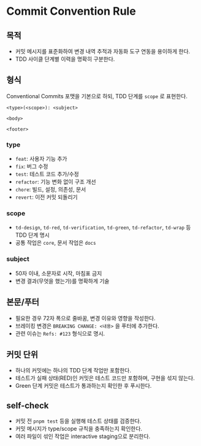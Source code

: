 # Commit Convention Rule

## 목적
- 커밋 메시지를 표준화하여 변경 내역 추적과 자동화 도구 연동을 용이하게 한다.
- TDD 사이클 단계별 이력을 명확히 구분한다.

## 형식
Conventional Commits 포맷을 기본으로 하되, TDD 단계를 `scope` 로 표현한다.

```
<type>(<scope>): <subject>

<body>

<footer>
```

### type
- `feat`: 사용자 기능 추가
- `fix`: 버그 수정
- `test`: 테스트 코드 추가/수정
- `refactor`: 기능 변화 없이 구조 개선
- `chore`: 빌드, 설정, 의존성, 문서
- `revert`: 이전 커밋 되돌리기

### scope
- `td-design`, `td-red`, `td-verification`, `td-green`, `td-refactor`, `td-wrap` 등 TDD 단계 명시
- 공통 작업은 `core`, 문서 작업은 `docs`

### subject
- 50자 이내, 소문자로 시작, 마침표 금지
- 변경 결과(무엇을 했는가)를 명확하게 기술

## 본문/푸터
- 필요한 경우 72자 폭으로 줄바꿈, 변경 이유와 영향을 작성한다.
- 브레이킹 변경은 `BREAKING CHANGE: <내용>` 을 푸터에 추가한다.
- 관련 이슈는 `Refs: #123` 형식으로 명시.

## 커밋 단위
- 하나의 커밋에는 하나의 TDD 단계 작업만 포함한다.
- 테스트가 실패 상태(RED)인 커밋은 테스트 코드만 포함하며, 구현을 섞지 않는다.
- Green 단계 커밋은 테스트가 통과하는지 확인한 후 푸시한다.

## self-check
- 커밋 전 `pnpm test` 등을 실행해 테스트 상태를 검증한다.
- 커밋 메시지가 type/scope 규칙을 충족하는지 확인한다.
- 여러 파일이 섞인 작업은 interactive staging으로 분리한다.
